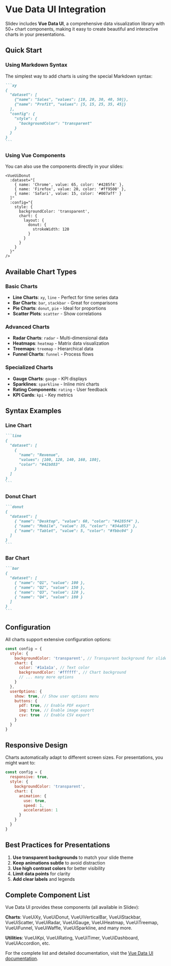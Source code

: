 # Vue Data UI Integration

Slidev includes **Vue Data UI**, a comprehensive data visualization library with 50+ chart components, making it easy to create beautiful and interactive charts in your presentations.

## Quick Start

### Using Markdown Syntax

The simplest way to add charts is using the special Markdown syntax:

````markdown
```xy
{
  "dataset": [
    {"name": "Sales", "values": [10, 20, 30, 40, 50]},
    {"name": "Profit", "values": [5, 15, 25, 35, 45]}
  ],
  "config": {
    "style": {
      "backgroundColor": "transparent"
    }
  }
}
```
````

### Using Vue Components

You can also use the components directly in your slides:

```vue
<VueUiDonut 
  :dataset="[
    { name: 'Chrome', value: 65, color: '#4285f4' },
    { name: 'Firefox', value: 20, color: '#ff9500' },
    { name: 'Safari', value: 15, color: '#007aff' }
  ]" 
  :config="{
    style: {
      backgroundColor: 'transparent',
      chart: {
        layout: {
          donut: {
            strokeWidth: 120
          }
        }
      }
    }
  }"
/>
```

## Available Chart Types

### Basic Charts
- **Line Charts**: `xy`, `line` - Perfect for time series data
- **Bar Charts**: `bar`, `stackbar` - Great for comparisons
- **Pie Charts**: `donut`, `pie` - Ideal for proportions
- **Scatter Plots**: `scatter` - Show correlations

### Advanced Charts
- **Radar Charts**: `radar` - Multi-dimensional data
- **Heatmaps**: `heatmap` - Matrix data visualization
- **Treemaps**: `treemap` - Hierarchical data
- **Funnel Charts**: `funnel` - Process flows

### Specialized Charts
- **Gauge Charts**: `gauge` - KPI displays
- **Sparklines**: `sparkline` - Inline mini charts
- **Rating Components**: `rating` - User feedback
- **KPI Cards**: `kpi` - Key metrics

## Syntax Examples

### Line Chart
````markdown
```line
{
  "dataset": [
    {
      "name": "Revenue",
      "values": [100, 120, 140, 160, 180],
      "color": "#42b883"
    }
  ]
}
```
````

### Donut Chart
````markdown
```donut
{
  "dataset": [
    { "name": "Desktop", "value": 60, "color": "#4285f4" },
    { "name": "Mobile", "value": 35, "color": "#34a853" },
    { "name": "Tablet", "value": 5, "color": "#fbbc04" }
  ]
}
```
````

### Bar Chart
````markdown
```bar
{
  "dataset": [
    { "name": "Q1", "value": 100 },
    { "name": "Q2", "value": 150 },
    { "name": "Q3", "value": 120 },
    { "name": "Q4", "value": 180 }
  ]
}
```
````

## Configuration

All charts support extensive configuration options:

```javascript
const config = {
  style: {
    backgroundColor: 'transparent', // Transparent background for slides
    chart: {
      color: '#1a1a1a', // Text color
      backgroundColor: '#ffffff', // Chart background
      // ... many more options
    }
  },
  userOptions: {
    show: true, // Show user options menu
    buttons: {
      pdf: true, // Enable PDF export
      img: true, // Enable image export
      csv: true  // Enable CSV export
    }
  }
}
```

## Responsive Design

Charts automatically adapt to different screen sizes. For presentations, you might want to:

```javascript
const config = {
  responsive: true,
  style: {
    backgroundColor: 'transparent',
    chart: {
      animation: {
        use: true,
        speed: 1,
        acceleration: 1
      }
    }
  }
}
```

## Best Practices for Presentations

1. **Use transparent backgrounds** to match your slide theme
2. **Keep animations subtle** to avoid distraction
3. **Use high contrast colors** for better visibility
4. **Limit data points** for clarity
5. **Add clear labels** and legends

## Complete Component List

Vue Data UI provides these components (all available in Slidev):

**Charts**: VueUiXy, VueUiDonut, VueUiVerticalBar, VueUiStackbar, VueUiScatter, VueUiRadar, VueUiGauge, VueUiHeatmap, VueUiTreemap, VueUiFunnel, VueUiWaffle, VueUiSparkline, and many more.

**Utilities**: VueUiKpi, VueUiRating, VueUiTimer, VueUiDashboard, VueUiAccordion, etc.

For the complete list and detailed documentation, visit the [Vue Data UI documentation](https://vue-data-ui.graphieros.com/).
